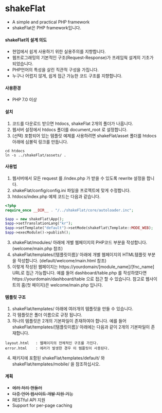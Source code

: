 # shakeFlat
- A simple and practical PHP framework
- shakeFlat은 PHP framework입니다.

#### shakeFlat의 설계 의도
- 현업에서 쉽게 사용하기 위한 실용주의를 지향합니다.
- 웹프로그래밍의 기본적인 구조(Request-Response)가 프레임웍 설계의 기초가 되었습니다.
- PHP언어의 특성을 살린 직관적 구성을 가집니다.
- 누구나 어렵지 않게, 쉽게 접근 가능한 코드 구조를 지향합니다.

#### 사용환경
- PHP 7.0 이상

#### 설치
1. 코드를 다운로드 받으면 htdocs, shakeFlat 2개의 폴더가 나옵니다.
2. 웹서버 설정에서 htdocs 폴더를 document_root 로 설정합니다.
3. (선택) 포함되어 있는 템플릿 예제를 사용하려면 shakeFlat/asset 폴더를 htdocs 아래에 심볼릭 링크를 만듭니다.
```
cd htdocs
ln -s ../shakeFlat/assets/ .
```

#### 사용법
1. 웹서버에서 모든 request 를 /index.php 가 받을 수 있도록 rewrite 설정을 합니다.
2. shakeFlat/config/config.ini 파일을 프로젝트에 맞게 수정합니다.
3. htdocs/index.php 예제 코드는 다음과 같습니다.
```php
<?php
require_once __DIR__ . "/../shakeFlat/core/autoloader.inc";

$app = new shakeFlat\App();
$app->setTranslationLang("kr");
$app->setTemplate("default")->setMode(shakeFlat\Template::MODE_WEB);
$app->execModule()->publish();
```
3. shakeFlat/modules/ 아래에 개별 웹페이지의 PHP코드 부분을 작성합니다. (welcome/main.php 참조)
4. shakeFlat/templates/[템플릿이름]/ 아래에 개별 웹페이지의 HTML템플릿 부분을 작성합니다. (default/welcome/main.html 참조)
5. 이렇게 작성된 웹페이지는 https://yourdomain/[module_name]/[fnc_name] URL로 접근 가능합니다.
       예를 들어 dashboard/table.php 를 작성하였다면 https://yourdomain/dashboard/table 으로 접근 할 수 있습니다.
       참고로 웹사이트의 홈(첫 페이지)은 welcome/main.php 입니다.

#### 템플릿 구조
1. shakeFlat/templates/ 아래에 여러개의 템플릿을 만들 수 있습니다.
2. 각 템플릿은 폴더 이름으로 규정 됩니다.
3. 하나의 템플릿은 2개의 기본파일이 존재하여야 합니다.
        예를 들어 shakeFlat/templates/[템플릿이름]/ 아래에는 다음과 같이 2개의 기본파일이 존재합니다.
```
layout.html   : 웹페이지의 전체적인 구조를 가진다.
error.html    : 에러가 발생한 경우 이 템플릿이 사용된다.
```
4. 패키지에 포함된 shakeFlat/templates/default/ 와 shakeFlat/templates/mobile/ 을 참조하십시오.

#### 계획
- ~~에러 처리 핸들러~~
- ~~다중 언어 웹사이트 개발 지원 기능~~
- RESTful API 지원
- Support for per-page caching